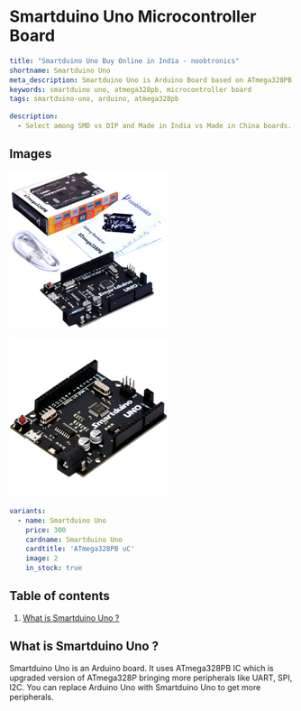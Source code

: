 # Smartduino Uno Microcontroller Board

``` yaml
title: "Smartduino Uno Buy Online in India - noobtronics"
shortname: Smartduino Uno
meta_description: Smartduino Uno is Arduino Board based on ATmega328PB microcontroller IC. Smartduino is smarter than Arduino Uno.
keywords: smartduino uno, atmega328pb, microcontroller board
tags: smartduino-uno, arduino, atmega328pb

```

``` yaml
description: 
  - Select among SMD vs DIP and Made in India vs Made in China boards.
```

## Images
<p float="left">
  <img alt="Smartduino Uno with USB Cable" 
       src="/storage/product/smartduino-uno/smartduino-uno-with-usb-cable.jpg" width="280" 
   />
  
  <img alt="Smartduino - ATmega328PB Based Microcontroller Board" 
       src="/storage/product/smartduino-uno/smarduino-uno-atmega328pb-board.jpg" width="280" 
   />
</p>

``` yaml
variants:
  - name: Smartduino Uno
    price: 300
    cardname: Smartduino Uno
    cardtitle: 'ATmega328PB uC'
    image: 2
    in_stock: true
```

## Table of contents
1. [What is Smartduino Uno ?](#What-is-Smartduino-Uno)

<a name="What-is-Arduino-Uno"></a>
## What is Smartduino Uno ? 
Smartduino Uno is an Arduino board. It uses ATmega328PB IC which is upgraded version of ATmega328P bringing more peripherals like UART, SPI, I2C. You can replace Arduino Uno with Smartduino Uno to get more peripherals.


